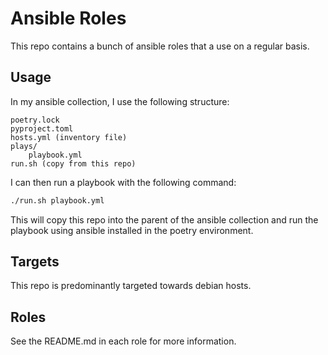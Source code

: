 # Ansible Roles

This repo contains a bunch of ansible roles that a use on a regular basis.

## Usage

In my ansible collection, I use the following structure:

```
poetry.lock
pyproject.toml
hosts.yml (inventory file)
plays/
    playbook.yml
run.sh (copy from this repo)
```

I can then run a playbook with the following command:

```bash
./run.sh playbook.yml
```

This will copy this repo into the parent of the ansible collection and run the playbook using ansible installed in the poetry environment.

## Targets

This repo is predominantly targeted towards debian hosts.


## Roles

See the README.md in each role for more information.
